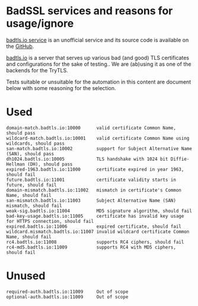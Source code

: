 # BadSSL services and reasons for usage/ignore

[badtls.io service](https://badtls.io) is an unofficial service and its source code is available on the [GitHub](https://github.com/wbond/badtls.io).

[badtls.io](https://badssl.com) is a server that serves up various bad (and good) TLS certificates and configurations for the sake of testing.. We are (ab)using it as one of the backends for the TryTLS.

Tests suitable or unsuitable for the automation in this content are document below
with some reasoning for the selection.

# Used
```
domain-match.badtls.io:10000      valid certificate Common Name, should pass
wildcard-match.badtls.io:10001    valid certificate Common Name using wildcards, should pass
san-match.badtls.io:10002         support for Subject Alternative Name (SAN), should pass
dh1024.badtls.io:10005            TLS handshake with 1024 bit Diffie-Hellman (DH), should pass
expired-1963.badtls.io:11000      certificate expired in year 1963, should fail
future.badtls.io:11001            certificate validity starts in future, should fail
domain-mismatch.badtls.io:11002   mismatch in certificate's Common Name, should fail
san-mismatch.badtls.io:11003      Subject Alternative Name (SAN) mismatch, should fail
weak-sig.badtls.io:11004          MD5 signature algorithm, should fail
bad-key-usage.badtls.io:11005     certificate has invalid key usage for HTTPS connection, should fail
expired.badtls.io:11006           expired certificate, should fail
wildcard.mismatch.badtls.io:11007 invalid wildcard certificate Common Name, should fail
rc4.badtls.io:11008               supports RC4 ciphers, should fail
rc4-md5.badtls.io:11009           supports RC4 with MD5 ciphers, should fail
```

# Unused

```
required-auth.badtls.io:11009     Out of scope
optional-auth.badtls.io:11009     Out of scope
```
